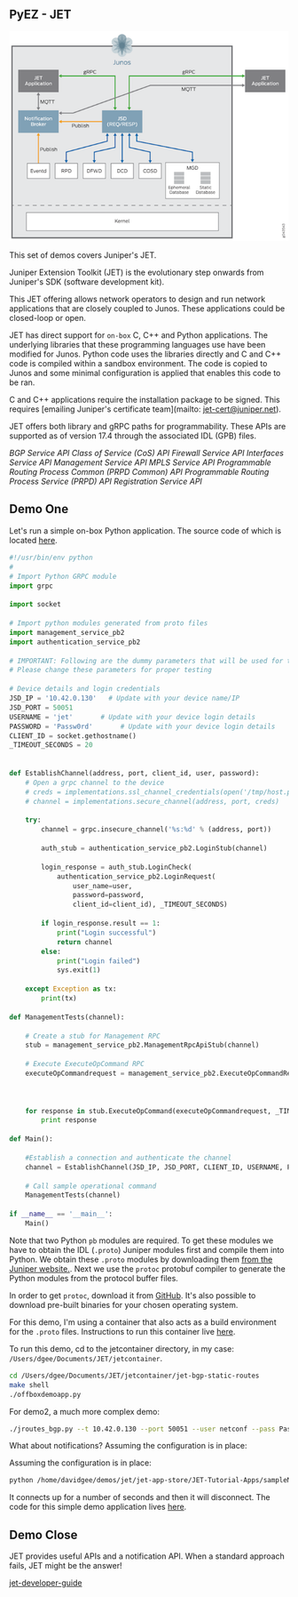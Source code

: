 ## PyEZ - JET

![jet](./assets/jet.png)

This set of demos covers Juniper's JET.

Juniper Extension Toolkit (JET) is the evolutionary step onwards from Juniper's SDK (software development kit).

This JET offering allows network operators to design and run network applications that are closely coupled to Junos. These applications could be closed-loop or open.

JET has direct support for `on-box` C, C++ and Python applications. The underlying libraries that these programming languages use have been modified for Junos. Python code uses the libraries directly and C and C++ code is compiled within a sandbox environment. The code is copied to Junos and some minimal configuration is applied that enables this code to be ran. 

C and C++ applications require the installation package to be signed. This requires [emailing Juniper's certificate team](mailto: jet-cert@juniper.net).

JET offers both library and gRPC paths for programmability. These APIs are supported as of version 17.4 through the associated IDL (GPB) files.

*BGP Service API*
*Class of Service (CoS) API*
*Firewall Service API*
*Interfaces Service API*
*Management Service API*
*MPLS Service API*
*Programmable Routing Process Common (PRPD Common) API*
*Programmable Routing Process Service (PRPD) API*
*Registration Service API*

## Demo One

Let's run a simple on-box Python application. The source code of which is located [here](https://github.com/Juniper/jet-app-store/tree/master/JET-Tutorial-Apps).

```python
#!/usr/bin/env python
#
# Import Python GRPC module
import grpc

import socket

# Import python modules generated from proto files
import management_service_pb2
import authentication_service_pb2

# IMPORTANT: Following are the dummy parameters that will be used for testing
# Please change these parameters for proper testing

# Device details and login credentials
JSD_IP = '10.42.0.130'   # Update with your device name/IP
JSD_PORT = 50051
USERNAME = 'jet'       # Update with your device login details
PASSWORD = 'Passw0rd'       # Update with your device login details
CLIENT_ID = socket.gethostname()
_TIMEOUT_SECONDS = 20


def EstablishChannel(address, port, client_id, user, password):
    # Open a grpc channel to the device
    # creds = implementations.ssl_channel_credentials(open('/tmp/host.pem').read(), None, None)
    # channel = implementations.secure_channel(address, port, creds)

    try:
        channel = grpc.insecure_channel('%s:%d' % (address, port))

        auth_stub = authentication_service_pb2.LoginStub(channel)

        login_response = auth_stub.LoginCheck(
            authentication_service_pb2.LoginRequest(
                user_name=user,
                password=password,
                client_id=client_id), _TIMEOUT_SECONDS)

        if login_response.result == 1:
            print("Login successful")
            return channel
        else:
            print("Login failed")
            sys.exit(1)

    except Exception as tx:
        print(tx)

def ManagementTests(channel):

    # Create a stub for Management RPC
    stub = management_service_pb2.ManagementRpcApiStub(channel)

    # Execute ExecuteOpCommand RPC
    executeOpCommandrequest = management_service_pb2.ExecuteOpCommandRequest(cli_command="show system uptime",
                                                                             out_format=management_service_pb2.OPERATION_FORMAT_CLI,
                                                                             request_id=1000)

    for response in stub.ExecuteOpCommand(executeOpCommandrequest, _TIMEOUT_SECONDS):
        print response

def Main():

    #Establish a connection and authenticate the channel
    channel = EstablishChannel(JSD_IP, JSD_PORT, CLIENT_ID, USERNAME, PASSWORD)

    # Call sample operational command
    ManagementTests(channel)

if __name__ == '__main__':
    Main()
```

Note that two Python `pb` modules are required. To get these modules we have to obtain the IDL (`.proto`) Juniper modules first and compile them into Python. We obtain these `.proto` modules by downloading them [from the Juniper website.](https://www.juniper.net/support/downloads/?p=jet). Next we use the `protoc` protobuf compiler to generate the Python modules from the protocol buffer files.

In order to get `protoc`, download it from [GitHub](https://github.com/google/protobuf.git). It's also possible to download pre-built binaries for your chosen operating system.

For this demo, I'm using a container that also acts as a build environment for the `.proto` files. Instructions to run this container live [here](https://github.com/mwiget/jet-bgp-static-routes).

To run this demo, cd to the jetcontainer directory, in my case: `/Users/dgee/Documents/JET/jetcontainer`.

```bash
cd /Users/dgee/Documents/JET/jetcontainer/jet-bgp-static-routes
make shell
./offboxdemoapp.py
```

For demo2, a much more complex demo:

```bash
./jroutes_bgp.py --t 10.42.0.130 --port 50051 --user netconf --pass Passw0rd
```

What about notifications? Assuming the configuration is in place:

Assuming the configuration is in place:

```bash
python /home/davidgee/demos/jet/jet-app-store/JET-Tutorial-Apps/sampleNotifierApp.py
```

It connects up for a number of seconds and then it will disconnect.
The code for this simple demo application lives [here](https://github.com/Juniper/jet-app-store/blob/master/JET-Tutorial-Apps/sampleNotifierApp.py).

## Demo Close

JET provides useful APIs and a notification API. When a standard approach fails, JET might be the answer!

[jet-developer-guide](https://www.juniper.net/documentation/en_US/jet17.4/information-products/pathway-pages/jet-developer-guide.html)
